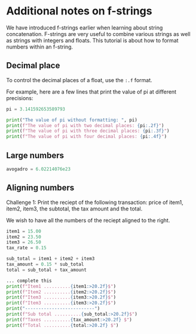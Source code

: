 # Additional notes on f-strings

We have introduced f-strings earlier when learning about string concatenation. F-strings are very useful to combine various strings as well as strings with integers and floats.
This tutorial is about how to format numbers within an f-string.


## Decimal place
To control the decimal places of a float, use the `:.f` format. 

For example, here are a few lines that print the value of pi at different precisions:


```python
pi = 3.141592653589793

print("The value of pi without formatting: ", pi)  
print(f"The value of pi with two decimal places: {pi:.2f}")
print(f"The value of pi with three decimal places: {pi:.3f}")
print(f"The value of pi with four decimal places: {pi:.4f}")
```

## Large numbers
```python
avogadro = 6.02214076e23


```

## Aligning numbers 

Challenge 1: Print the reciept of the following transaction: price of item1, item2, item3, the subtotal, the tax amount and the total.

We wish to have all the numbers of the reciept aligned to the right. 

```python
item1 = 15.00
item2 = 23.50
item3 = 26.50
tax_rate = 0.15

sub_total = item1 + item2 + item3
tax_amount = 0.15 * sub_total
total = sub_total + tax_amount

... complete this
print(f"Item1 ..........{item1:>20.2f}$")
print(f"Item2 ..........{item2:>20.2f}$")
print(f"Item3 ..........{item3:>20.2f}$")
print(f"Item3 ..........{item3:>20.2f}$")
print("--------------------------")
print(f"Sub total ..........{sub_total:>20.2f}$")
print(f"Taxes ..........{tax_amount:>20.2f} $")
print(f"Total ..........{total:>20.2f} $")

```


